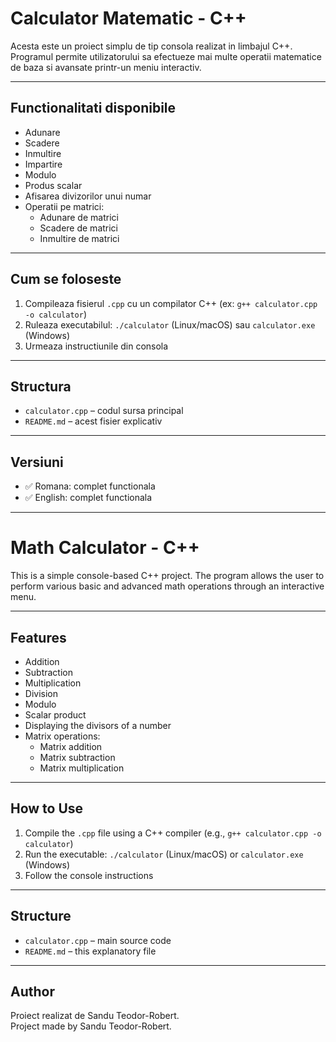 # Calculator Matematic - C++

Acesta este un proiect simplu de tip consola realizat in limbajul C++. Programul permite utilizatorului sa efectueze mai multe operatii matematice de baza si avansate printr-un meniu interactiv.

---

## Functionalitati disponibile

- Adunare  
- Scadere  
- Inmultire  
- Impartire  
- Modulo  
- Produs scalar  
- Afisarea divizorilor unui numar  
- Operatii pe matrici:  
  - Adunare de matrici  
  - Scadere de matrici  
  - Inmultire de matrici

---

## Cum se foloseste

1. Compileaza fisierul `.cpp` cu un compilator C++ (ex: `g++ calculator.cpp -o calculator`)
2. Ruleaza executabilul: `./calculator` (Linux/macOS) sau `calculator.exe` (Windows)
3. Urmeaza instructiunile din consola

---

## Structura

- `calculator.cpp` – codul sursa principal  
- `README.md` – acest fisier explicativ

---

## Versiuni

- ✅ Romana: complet functionala  
- ✅ English: complet functionala

---

# Math Calculator - C++

This is a simple console-based C++ project. The program allows the user to perform various basic and advanced math operations through an interactive menu.

---

## Features

- Addition  
- Subtraction  
- Multiplication  
- Division  
- Modulo  
- Scalar product  
- Displaying the divisors of a number  
- Matrix operations:  
  - Matrix addition  
  - Matrix subtraction  
  - Matrix multiplication

---

## How to Use

1. Compile the `.cpp` file using a C++ compiler (e.g., `g++ calculator.cpp -o calculator`)
2. Run the executable: `./calculator` (Linux/macOS) or `calculator.exe` (Windows)
3. Follow the console instructions

---

## Structure

- `calculator.cpp` – main source code  
- `README.md` – this explanatory file

---

## Author

Proiect realizat de Sandu Teodor-Robert.  
Project made by Sandu Teodor-Robert.
